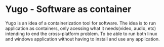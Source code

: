 # Yugo - Software as container

Yugo is an idea of a containerization tool for software. The idea is to run application as containers, only acessing what it needs(video, audio, etc) intending
to end the cross-platform problem. To be able to run both linux and windows application without having to install and use any application.
